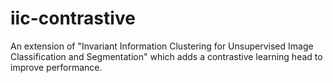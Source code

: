 # iic-contrastive
An extension of "Invariant Information Clustering for Unsupervised Image Classification and Segmentation" which adds a contrastive learning head to improve performance.
